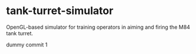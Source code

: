 # tank-turret-simulator
OpenGL-based simulator for training operators in aiming and firing the M84 tank turret.

dummy commit 1
